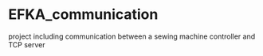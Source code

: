 # EFKA_communication
project including communication between a sewing machine controller and TCP server 
